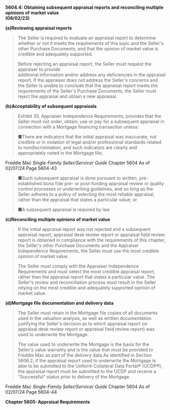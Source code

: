 **5604.4: Obtaining subsequent appraisal reports and reconciling
multiple opinions of market value**\
**(08/02/23)**

**(a)Reviewing appraisal reports**

> The Seller is required to evaluate an appraisal report to determine
> whether or not it meets the requirements of this topic and the
> Seller's other Purchase Documents, and that the opinion of market
> value is credible and adequately supported.
>
> Before rejecting an appraisal report, the Seller must request the
> appraiser to provide\
> additional information and/or address any deficiencies in the
> appraisal report. If the appraiser does not address the Seller's
> concerns and the Seller is unable to conclude that the appraisal
> report meets the requirements of the Seller's Purchase Documents, the
> Seller must reject the appraisal and obtain a new appraisal.

**(b)Acceptability of subsequent appraisals**

> Exhibit 35, Appraiser Independence Requirements, provides that the
> Seller must not order, obtain, use or pay for a subsequent appraisal
> in connection with a Mortgage financing transaction unless:
>
> ■There are indicators that the initial appraisal was inaccurate, not
> credible or in violation of legal and/or professional standards
> related to nondiscrimination, and such indicators are clearly and
> appropriately noted in the Mortgage file;

Freddie Mac *Single-Family Seller/Servicer Guide* Chapter 5604 As of
02/07/24 Page 5604-43

> ■Such subsequent appraisal is done pursuant to written,
> pre-established bona fide pre- or post-funding appraisal review or
> quality control processes or underwriting guidelines, and so long as
> the Seller adheres to a policy of selecting the most reliable
> appraisal, rather than the appraisal that states a particular value;
> or
>
> ■A subsequent appraisal is required by law

**(c)Reconciling multiple opinions of market value**

> If the initial appraisal report was not rejected and a subsequent
> appraisal report, appraisal desk review report or appraisal field
> review report is obtained in compliance with the requirements of this
> chapter, the Seller's other Purchase Documents and the Appraiser
> Independence Requirements, the Seller must use the most credible
> opinion of market value.
>
> The Seller must comply with the Appraiser Independence Requirements
> and must select the most credible appraisal report, rather than the
> appraisal report that states a particular value. The Seller's review
> and reconciliation process must result in the Seller relying on the
> most credible and adequately supported opinion of market value.

**(d)Mortgage file documentation and delivery data**

> The Seller must retain in the Mortgage file copies of all documents
> used in the valuation analysis, as well as written documentation
> justifying the Seller's decision as to which appraisal report (or
> appraisal desk review report or appraisal field review report) was
> used to underwrite the Mortgage.
>
> The value used to underwrite the Mortgage is the basis for the
> Seller's value warranty and is the value that must be provided to
> Freddie Mac as part of the delivery data.As identified in Section
> 5606.2, if the appraisal report used to underwrite the Mortgage is
> able to be submitted to the Uniform Collateral Data Portal® (UCDP®),
> the appraisal report must be submitted to the UCDP and receive a
> "Successful" status prior to delivery of the Mortgage.

Freddie Mac *Single-Family Seller/Servicer Guide* Chapter 5604 As of
02/07/24 Page 5604-44

**Chapter 5605: Appraisal Requirements**